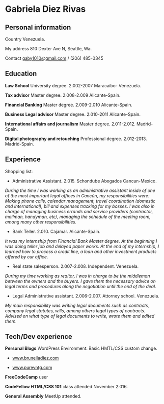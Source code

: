 Gabriela Diez Rivas
==========


Personal information
----------

Country 		 Venezuela.

My address 	 810 Dexter Ave N, Seattle, Wa.

Contact   	 gaby1010@gmail.com / (206) 485-0345




Education
---------

**Law School** University degree. 2.002-2007 Maracaibo- Venezuela.

**Tax advisor** Master degree. 2.008-2.009 Alicante-Spain.

**Financial Banking** Master degree. 2.009-2.010 Alicante-Spain.

**Business Legal advisor** Master degree. 2.010-2011 Alicante-Spain.

**International affairs and journalism** Master degree. 2.011-2.012. Madrid-Spain.

**Digital photography and retouching** Professional degree. 2.012-2013. Madrid-Spain.



Experience
----------

Shopping list:


* Administrative Assistant. 2.015. Schondube Abogados Cancun-Mexico.

*During the time I was working as an administrative assistant inside of one of the most important legal offices in Cancún, my responsibilities were: Making phone calls, calendar management, travel coordination (domestic and international), bill and expenses tracking for my bosses. I was also in charge of managing business errands and service providers (contractor, mailman, handyman, etc), managing the schedule of the meeting room, among many other responsibilities.*

* Bank Teller. 2.010. Cajamar. Alicante-Spain.

*It was my internship from Financial Bank Master degree. At the beginning I was doing teller job and delayed paper works. At the end of my internship, I learned how to process a credit line, a loan and other investment products offered by our office.*

* Real state salesperson. 2.007-2.008. Independent. Venezuela.

*During my time working as realtor, I was in charge to be the middleman between the owners and the buyers. I gave them the necessary advice on legal terms and procedures along the negotiation until the end of the deal.*

* Legal Administrative assistant. 2.006-2.007. Attorney school. Venezuela.

*My main responsibility was writing legal documents such as contracts, company legal statutes, wills, among others legal types of contracts. Advised on what type of legal documents to write, wrote them and edited them.*



Tech/Dev experience
-------------------


**Personal Blogs** WordPress Environment. Basic HMTL/CSS custom change.

* www.brunelladiez.com

* www.purevntg.com

**FreeCodeCamp** user

**CodeFellow HTML/CSS 101** class attended November 2.016.

**General Assembly** MeetUp attended. 



	
